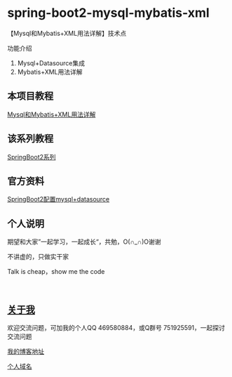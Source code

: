 # spring-boot2-mysql-mybatis-xml

【Mysql和Mybatis+XML用法详解】技术点

功能介绍

1. Mysql+Datasource集成
2. Mybatis+XML用法详解

## 本项目教程

[Mysql和Mybatis+XML用法详解](https://hemin.blog.csdn.net/article/details/93123524)

## 该系列教程

[SpringBoot2系列](https://blog.csdn.net/hemin1003/article/category/8948532)

## 官方资料

[SpringBoot2配置mysql+datasource](https://docs.spring.io/spring-boot/docs/2.0.9.RELEASE/reference/htmlsingle/#howto-use-yaml-for-external-properties)


## 个人说明

期望和大家”一起学习，一起成长“，共勉，O(∩_∩)O谢谢

不讲虚的，只做实干家

Talk is cheap，show me the code

<br/>


## [关于我](http://heminit.com/about/)

欢迎交流问题，可加我的个人QQ 469580884，或Q群号 751925591，一起探讨交流问题

[我的博客地址](http://blog.csdn.net/hemin1003)

[个人域名](http://heminit.com)